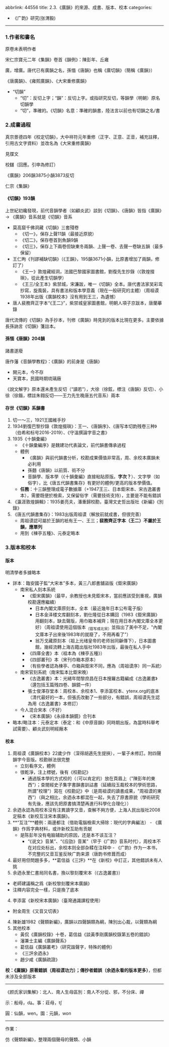 abbrlink: 44556
title: 2.3.《廣韻》的來源、成書、版本、校本
categories:
  - 《广韵》研究(张渭毅)
---
### 1.作者和書名

原卷未表明作者

宋仁宗寶元二年《集韻》卷首《韻例》：陳彭年、丘雍

廣，增廣。唐代已有廣韻之名，孫愐《唐韻》也稱《廣切韻》（簡稱《廣韻》）

《唐廣韻》、《雍熙廣韻》、《大宋重修廣韻》

- “切韻”
	- “切”：反切上字；“韻”：反切上字。或指研究反切，等韻學（明朝）原名切韻學
	- “切”，準確的。《切韻》名意：準確的韻書，陸法言以前也有切韻之名/書

### 2.成書過程

真宗景德四年《校定切韻》，大中祥符元年重修（正字、正意、正音，補充註釋，引用古文字資料）並改名為《大宋重修廣韻》

見牒文

校讎（回應。引申為修訂）

《廣韻》206韻3875小韻3873反切

仁宗《集韻》

#### 《切韻》193韻

上世紀初纔發現，前代音韻學者（如顧炎武）談到《切韻》、《唐韻》皆指《廣韻》 -> 《廣韻》音系就是《切韻》音系

- 莫高窟千佛洞藏《切韻》三套殘卷
	- 《切一》，保存上聲11韻（最接近原貌）
	- 《切二》，保存卷首到魚韻9韻
	- 《切三》，保存上下兩卷但缺東冬兩韻、上聲一卷、去聲一卷缺五韻（最多保留）
- 王仁昫《刊謬補缺切韻》（《王韻》，195韻3671小韻，比原書增加了兩韻，修訂了）
	- 《王一》敦煌藏經洞，法國巴黎國家圖書館，劉復先生抄錄（《敦煌掇瑣》，從此產生切韻學）
	- 《王三/全王本》紫禁城，宋濂跋，唯一《切韻》全本。唐代書法家吴彩鸾抄寫，旋風裝，具有書法和版本學意義（現在一般研究的主體）（周祖谟1938年出版《廣韻校本》沒有用到王三，為遺憾）
- 唐人裴務齊正字本“《王二》”，紫禁城皇家圖書館，明朝人項子京跋本，唐蘭摹錄

唐代流傳的《切韻》為手抄本，刊修《廣韻》時見到的版本比現在更多。主要依據長孫訥言《切韻》箋註本。

#### 孫愐《唐韻》204韻

諸書遂廢

唐作藩《音韻學教程》：《廣韻》的前身是《唐韻》

- 開元本，今不存
- 天寶本，民國時期琉璃廠

《說文解字》原本還未產生反切（“讀若”），大徐（徐鉉，標注《唐韻》反切）、小徐（徐鍇，標註朱翱反切——王力先生晚唐五代音系）兩本

#### 存世《切韻》系韻書

1. 切一～三，1921王國維手抄
2. 1934劉復巴黎抄錄《敦煌掇瑣》：王一、《唐韻序》、《唐写本切韵残卷三种》（伯希和标号2016-2019）、《守溫撰論字音之書》
3. 1935《十韻彙編》
	- 《十韻彙編序》是魏建功代表論文，前代韻書傳承過程
	- 體例
		- 《廣韻》與前代韻書分析，校勘成果價值非常高，周、余校本廣韻未必利用
		- 孫麵《唐韻》以前質、術不分
		- 音韻學、版本學（《十韻彙編》直接粘貼原版。**字次？**）、文字學（如俗字），比《唐五代韻書集存》有更好的體例/更高的版本學價值。
	- **任務**：十三韻整理成電子數據庫（+1947王三、日本鉅宋本、宋古逸叢書本），需要既便於檢索，又保留俗字（需要技術支持），主要是不能有錯誤
4. 《瀛涯敦煌韻輯》：1935姜亮夫，潘重歸校勘，臺灣文史哲出版社《新編》《別錄》
5. 《唐五代韻書集存》：1983出版周祖谟（解放前就成書，但很完善）
	- 周祖谟認可屬於王韻的衹有王一、王三；**裴務齊正字本（王二）不屬於王韻，應單列**
	- 用到《棟亭五種》、元泰定略本

### 3.版本和校本

#### 版本

明清學者多據略本

- 詳本：臨安國子監“大宋本”多本，黃三八郎書舖盜版《鉅宋廣韻》
	- 南宋私人刻本系統
		- 《鉅宋廣韻》（最早，余教授也未見鉅宋本，當前應該受到重視，廣韻校勘還應繼續）
			- 日本內閣文庫原刻本，全本（最近幾年日本公布電子版）
			- 日本金泽楼文库翻刻本，劉仕隆從日本購回（1983《鉅宋廣韻》用翻刻本，缺去聲版，用巾箱本補齊；現在用日本內閣文庫全本更好）（周祖谟使用這個版本<sub>（错写成北宋）</sub>並指出了美中不足，"內閣文庫本子出來後1983年的就廢了，不用再看了"）
			- 翁万戈藏原刻本（祖上光绪皇帝的老师翁同龢傳下），日本圖書館，幾經流轉上海古籍出版社1983年出版，最後在私人手中
		- 《四庫全書》本（祖本為《棟亭五種》）
		- 《四部叢刊》本（宋刊巾箱本原本）
		- （有些學者認為棟亭、巾箱與鉅宋不同，應為（周祖谟序）同一系統）
	- 南宋官刻系統（南宋監本比鉅宋晚）
		- 《古逸叢書》本：光緒年間黎庶昌在日本搜羅古籍編成《古逸叢書》（還包括玉篇残四卷、韻鏡一件）
		- 張士俊澤存堂本：周校本、余校本1、李添富校本、ytenx.org的底本（清代最好的一本，但張氏改動了一些部分，有錯誤，周祖谟先生認為用《古逸叢書》本修訂）
	- 今人混合宋本（不好）
		- 《宋本廣韻》《永祿本韻鏡》合刊本
- 略本/略注本：元泰定本（泰定：和《中原音韻》同時期出版，為當時科舉考試需要）、顧炎武刻明經厰本

#### 校本

1. 周祖谟《廣韻校本》22歲少作（深得胡適先生提挾），一輩子未修訂。附四聲韻字今音版。校勘辦法很完整
	- 立刻看序文，體例
	- 很乾淨，注上標號，後有《校勘記》
	  - 通過版本學的方式校的（（可以肯定的）放在頁眉上（"陳彭年的東西"）；查閱經史子集字書韻書訓詁書（延續段玉裁校本的學術思路，所謂"校理"）寫在《校勘記》中（是周祖谟的讀書成果，"周祖谟的東西"）（與之相比，余迺永本都混在一起，失去了原書原貌（學術研究有先後，應該先把原書搞清楚再進行科學化合理化））
2. 余迺永認為周校本沒有注異讀字又音，查解不夠方便，上海人民出版社2008定稿本《新校互注宋本廣韻》。
  1. **“互注”**體例：兩邊都注（借助電腦檢索大掃除：現代的字典編法）
    - 《廣韻》作爲字典材料，或许新校互助有贡献
      - 是陈彭年没有电脑辅助的原因，还是本不该互注？
        - “《说文》音某”、“《应劭》音某”（早于《广韵》音系时代），周校本不在对应处标出，余校本则全部杂糅在注释中
    - 《广韵》作为一本书，不完整的又音互鉴反映广韵来源（唐韵书修葺而成）
  2. 最好用但問題多多，**葛信益《三評》**在《新校》中訂正，其他錯誤未有人挑
3. 余迺永里仁書局同名書，換以黎刻覆宋本（《古逸叢書》）
  - 老師建議稱之爲《新校黎刻覆宋本廣韻》
  - 注釋内容完全一樣，只是換了底本
4. 李添富《新校宋本廣韻》（臺灣通識課程使用）
  - 附金周生《又音又切表》
4. 陳新雄1982《聲類新編》，廣韻以四聲韻類為綱，陳別出心裁，以聲類為綱
5. 其他校本
	- 黃侃《廣韻校錄》十卷，葛信益《談黃季刚廣韻校錄第五卷的錯誤》
	- 瀋兼士主編《廣韻聲系》
	- 葛信益《廣韻叢考》（研究諧聲字，特殊的體例）
	- 《三評余迺永》
	- 趙少咸《廣韻疏證》

**校：《廣韻》原著錯誤（周祖谟功力）；傳抄者錯誤（余迺永看的版本更多）**，但都未涉及全部版本

***

《颜氏家训集解》：北人、南人生母區別：南人不分從、邪，不分床、禪

示：船母，dʑ。事：莊母，tʃ

圓：仙韻，wen。園：元韻，won

***

作業：

仿《聲類新編》，整理兩個聲母的聲類、小韻
